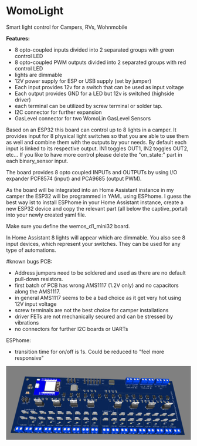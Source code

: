 # WomoLight
Smart light control for Campers, RVs, Wohnmobile

**Features:**
- 8 opto-coupled inputs divided into 2 separated groups with green control LED
- 8 opto-coupled PWM outputs divided into 2 separated groups with red control LED
- lights are dimmable
- 12V power supply for ESP or USB supply (set by jumper)
- Each input provides 12v for a switch that can be used as input voltage
- Each output provides GND for a LED but 12v is switched (highside driver)
- each terminal can be utilized by screw terminal or solder tap.
- I2C connector for further expansion
- GasLevel connector for two WomoLin GasLevel Sensors


Based on an ESP32 this board can control up to 8 lights in a camper.
It provides input for 8 physical light switches so that you are able to use them as well and combine them with the outputs by your needs.
By default each input is linked to its respective output. IN1 toggles OUT1, IN2 toggles OUT2, etc...
If you like to have more control please delete the "on_state:" part in each binary_sensor input.

The board provides 8 opto coupled INPUTs and OUTPUTs by using I/O expander PCF8574 (input) and PCA9685 (output PWM).

As the board will be integrated into an Home Assistant instance in my camper the ESP32 will be programmed in YAML using ESPhome.
I guess the best way ist to install ESPhome in your Home Assistant instance, create a new ESP32 device and copy the relevant part (all below the captive_portal) into your newly created yaml file.

Make sure you define the wemos_d1_mini32 board.

In Home Assistant 8 lights will appear which are dimmable.
You also see 8 input devices, which represent your switches. They can be used for any type of automations.


#known bugs
PCB:
- Address jumpers need to be soldered and used as there are no default pull-down resistors. 
- first batch of PCB has wrong AMS1117 (1.2V only) and no capacitors along the AMS1117.
- in general AMS1117 seems to be a bad choice as it get very hot using 12V input voltage
- screw terminals are not the best choice for camper installations
- driver FETs are not mechanically secured and can be stressed by vibrations
- no connectors for further I2C boards or UARTs

ESPhome:
- transition time for on/off is 1s. Could be reduced to "feel more responsive"


![3D Vorschau](/LichtsteuerungV1.jpg)
